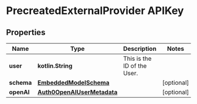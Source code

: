 
# PrecreatedExternalProvider APIKey

## Properties
Name | Type | Description | Notes
------------ | ------------- | ------------- | -------------
**user** | **kotlin.String** | This is the ID of the User. | 
**schema** | [**EmbeddedModelSchema**](../models/EmbeddedModelSchema) |  |  [optional]
**openAI** | [**Auth0OpenAIUserMetadata**](../models/Auth0OpenAIUserMetadata) |  |  [optional]



